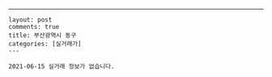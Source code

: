 ---
    layout: post
    comments: true
    title: 부산광역시 동구
    categories: [실거래가]
    ---

    2021-06-15 실거래 정보가 없습니다.

    